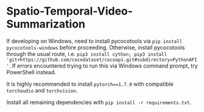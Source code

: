 # Spatio-Temporal-Video-Summarization

If developing on Windows, need to install pycocotools via `pip install pycocotools-windows` before proceeding. Otherwise, install pycocotools through the usual route, i.e. `pip3 install cython; pip3 install 'git+https://github.com/cocodataset/cocoapi.git#subdirectory=PythonAPI'`. If errors encountered trying to run this via Windows command prompt, try PowerShell instead.

It is highly recommended to install `pytorch==1.7.0` with compatible `torchaudio` and `torchvision`.

Install all remaining dependencies with `pip install -r requirements.txt`.
